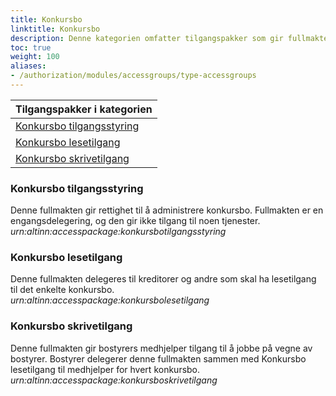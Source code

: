```yaml
---
title: Konkursbo
linktitle: Konkursbo
description: Denne kategorien omfatter tilgangspakker som gir fullmakter til tjenester og ressurser som er aktuelle for bostyrer å benytte på vegne av debitor. Ved regelverksendringer eller innføring av nye digitale tjenester kan det bli endringer i tilganger som fullmaktene gir.
toc: true
weight: 100
aliases:
- /authorization/modules/accessgroups/type-accessgroups
---
```


|**Tilgangspakker i kategorien**|
|---|
|[Konkursbo tilgangsstyring](http://docs.altinn.studio/authorization/what-do-you-get/accessgroups/accessgroups/type-accessgroups/konkursbo/#konkursbo-tilgangsstyring)|
|[Konkursbo lesetilgang](http://docs.altinn.studio/authorization/what-do-you-get/accessgroups/accessgroups/type-accessgroups/konkursbo/#konkursbo-lesetilgang)|
|[Konkursbo skrivetilgang](http://docs.altinn.studio/authorization/what-do-you-get/accessgroups/accessgroups/type-accessgroups/konkursbo/#konkursbo-skrivetilgang)|

### Konkursbo tilgangsstyring
Denne fullmakten gir rettighet til å administrere konkursbo. Fullmakten er en engangsdelegering, og den gir ikke tilgang til noen tjenester.  
*urn:altinn:accesspackage:konkursbotilgangsstyring*

### Konkursbo lesetilgang
Denne fullmakten delegeres til kreditorer og andre som skal ha lesetilgang til det enkelte konkursbo.  
*urn:altinn:accesspackage:konkursbolesetilgang*

### Konkursbo skrivetilgang
Denne fullmakten gir bostyrers medhjelper tilgang til å jobbe på vegne av bostyrer. Bostyrer delegerer denne fullmakten sammen med Konkursbo lesetilgang til medhjelper for hvert konkursbo.  
*urn:altinn:accesspackage:konkursboskrivetilgang*
